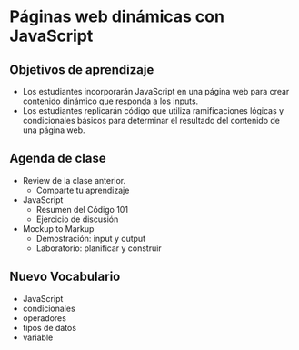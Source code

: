 # Páginas web dinámicas con JavaScript

## Objetivos de aprendizaje

- Los estudiantes incorporarán JavaScript en una página web para crear contenido dinámico que responda a los inputs.
- Los estudiantes replicarán código que utiliza ramificaciones lógicas y condicionales básicos para determinar el resultado del contenido de una página web.


## Agenda de clase

- Review de la clase anterior.
   - Comparte tu aprendizaje
- JavaScript
   - Resumen del Código 101
   - Ejercicio de discusión
- Mockup to Markup
   - Demostración: input y output
   - Laboratorio: planificar y construir

## Nuevo Vocabulario

- JavaScript
- condicionales
- operadores
- tipos de datos
- variable
